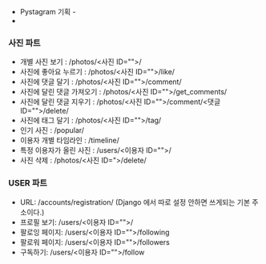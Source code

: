 - Pystagram 기획 - 
- 
### 사진 파트

- 개별 사진 보기 : /photos/<사진 ID="">/
- 사진에 좋아요 누르기 : /photos/<사진 ID="">/like/
- 사진에 댓글 달기 : /photos/<사진 ID="">/comment/
- 사진에 달린 댓글 가져오기 : /photos/<사진 ID="">/get_comments/
- 사진에 달린 댓글 지우기 : /photos/<사진 ID="">/comment/<댓글 ID="">/delete/
- 사진에 태그 달기 : /photos/<사진 ID="">/tag/
- 인기 사진 : /popular/
- 이용자 개별 타임라인 : /timeline/
- 특정 이용자가 올린 사진 : /users/<이용자 ID="">/
- 사진 삭제 : /photos/<사진 ID=">/delete/

### USER 파트

- URL: /accounts/registration/ (Django 에서 따로 설정 안하면 쓰게되는 기본 주소이다.)
- 프로필 보기: /users/<이용자 ID="">/
- 팔로잉 페이지: /users/<이용자 ID="">/following
- 팔로워 페이지: /users/<이용자 ID="">/followers
- 구독하기: /users/<이용자 ID="">/follow




